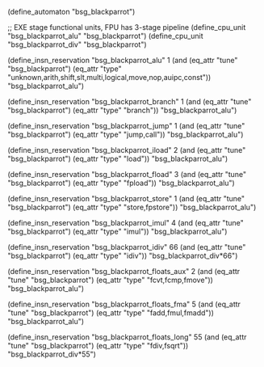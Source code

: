 (define_automaton "bsg_blackparrot")

;; EXE stage functional units, FPU has 3-stage pipeline
(define_cpu_unit "bsg_blackparrot_alu" "bsg_blackparrot")
(define_cpu_unit "bsg_blackparrot_div" "bsg_blackparrot")

(define_insn_reservation "bsg_blackparrot_alu" 1
  (and (eq_attr "tune" "bsg_blackparrot")
       (eq_attr "type" "unknown,arith,shift,slt,multi,logical,move,nop,auipc,const"))
  "bsg_blackparrot_alu")

(define_insn_reservation "bsg_blackparrot_branch" 1
  (and (eq_attr "tune" "bsg_blackparrot")
       (eq_attr "type" "branch"))
  "bsg_blackparrot_alu")

(define_insn_reservation "bsg_blackparrot_jump" 1
  (and (eq_attr "tune" "bsg_blackparrot")
       (eq_attr "type" "jump,call"))
  "bsg_blackparrot_alu")

(define_insn_reservation "bsg_blackparrot_iload" 2
  (and (eq_attr "tune" "bsg_blackparrot")
       (eq_attr "type" "load"))
  "bsg_blackparrot_alu")

(define_insn_reservation "bsg_blackparrot_fload" 3
  (and (eq_attr "tune" "bsg_blackparrot")
       (eq_attr "type" "fpload"))
  "bsg_blackparrot_alu")

(define_insn_reservation "bsg_blackparrot_store" 1
  (and (eq_attr "tune" "bsg_blackparrot")
       (eq_attr "type" "store,fpstore"))
  "bsg_blackparrot_alu")

(define_insn_reservation "bsg_blackparrot_imul" 4
  (and (eq_attr "tune" "bsg_blackparrot")
       (eq_attr "type" "imul"))
  "bsg_blackparrot_alu")

(define_insn_reservation "bsg_blackparrot_idiv" 66
  (and (eq_attr "tune" "bsg_blackparrot")
       (eq_attr "type" "idiv"))
  "bsg_blackparrot_div*66")

(define_insn_reservation "bsg_blackparrot_floats_aux" 2
  (and (eq_attr "tune" "bsg_blackparrot")
       (eq_attr "type" "fcvt,fcmp,fmove"))
  "bsg_blackparrot_alu")

(define_insn_reservation "bsg_blackparrot_floats_fma" 5
  (and (eq_attr "tune" "bsg_blackparrot")
       (eq_attr "type" "fadd,fmul,fmadd"))
  "bsg_blackparrot_alu")

(define_insn_reservation "bsg_blackparrot_floats_long" 55
  (and (eq_attr "tune" "bsg_blackparrot")
       (eq_attr "type" "fdiv,fsqrt"))
  "bsg_blackparrot_div*55")
